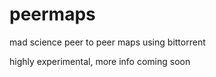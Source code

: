 # peermaps

mad science peer to peer maps
using bittorrent

highly experimental, more info coming soon
